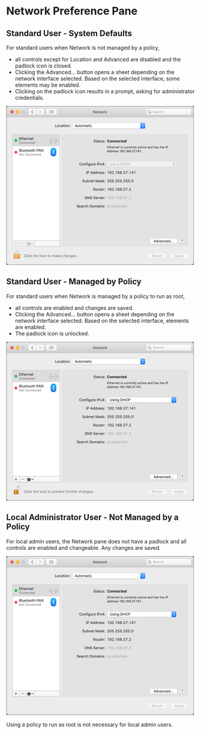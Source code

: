 [title]: # (Network)
[tags]: # (system preferences)
[priority]: # (4)
# Network Preference Pane

## Standard User - System Defaults

For standard users when Network is not managed by a policy,

* all controls except for Location and Advanced are disabled and the padlock icon is closed.
* Clicking the Advanced… button opens a sheet depending on the network interface selected. Based on the selected interface, some elements may be enabled.
* Clicking on the padlock icon results in a prompt, asking for administrator credentials.

![Network](images/network-1.png "Network Standard User not managed")

## Standard User - Managed by Policy

For standard users when Network is managed by a policy to run as root,

* all controls are enabled and changes are saved.
* Clicking the Advanced… button opens a sheet depending on the network interface selected. Based on the selected interface, elements are enabled.
* The padlock icon is unlocked.

![Network](images/network-2.png "Network Standard User managed")

## Local Administrator User - Not Managed by a Policy

For local admin users, the Network pane does not have a padlock and all controls are enabled and changeable. Any changes are saved.

![Network](images/network-3.png "Network Admin User")

Using a policy to run as root is not necessary for local admin users.
